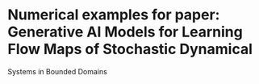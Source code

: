 # Numerical examples for paper: Generative AI Models for Learning Flow Maps of Stochastic Dynamical
Systems in Bounded Domains
